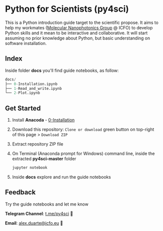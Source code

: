 # Python for Scientists (py4sci)

This is a Python introduction guide target to the scientific propose. It aims to help my workmates ([Molecular Nanophotonics Group](https://www.icfo.eu/lang/research/groups/groups-details?group_id=24) @ ICFO) to develop Python skills and it mean to be interactive and collaborative. It will start assuming no prior knowledge about Python, but basic understanding on software installation. 

## Index

Inside folder **docs** you'll find guide notebooks, as follow:

```python
docs/
├── 0-Installation.ipynb
├── 1-Read_and_write.ipynb
└── 2-Plot.ipynb
```

## Get Started

1. Install **Anacoda** - [0-Installation](https://github.com/leaxp/py4sci/blob/master/docs/0-Installation.ipynb) 

2. Download this repository: 
   `Clone or download` green button on top-right of this page  >  `Download ZIP`

3. Extract repository ZIP file

4. On Terminal (Anaconda prompt for Windows) command line, inside the extracted **py4sci-master** folder

   ```python
   jupyter notebook
   ```

5. Inside **docs** explore and run the guide notebooks

## Feedback

Try the guide notebooks and let me know

**Telegram Channel**:  [t.me/py4sci](https://t.me/py4sci)            :loudspeaker:

**Email**: [alex.duarte@icfo.eu](mailto:alex.duarte@icfo.eu)                      :email: